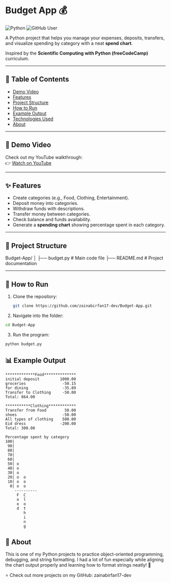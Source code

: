 # Budget App 💰

![Python](https://img.shields.io/badge/Python-3.x-blue?logo=python)
![GitHub User](https://img.shields.io/badge/GitHub-zainabirfan17--dev-black?logo=github)

A Python project that helps you manage your expenses, deposits, transfers, and visualize spending by category with a neat **spend chart**.  

Inspired by the **Scientific Computing with Python (freeCodeCamp)** curriculum.  

---

## 📑 Table of Contents
- [Demo Video](#-demo-video)
- [Features](#-features)
- [Project Structure](#-project-structure)
- [How to Run](#-how-to-run)
- [Example Output](#-example-output)
- [Technologies Used](#%EF%B8%8F-technologies-used)
- [About](#-about)

---

## 🎥 Demo Video
Check out my YouTube walkthrough:  
👉 [Watch on YouTube](https://youtu.be/n_lWeHNgZ94)

---

## ✨ Features
- Create categories (e.g., Food, Clothing, Entertainment).
- Deposit money into categories.
- Withdraw funds with descriptions.
- Transfer money between categories.
- Check balance and funds availability.
- Generate a **spending chart** showing percentage spent in each category.

---

## 📂 Project Structure

Budget-App/
│
├── budget.py # Main code file
├── README.md # Project documentation


---

## 🚀 How to Run
1. Clone the repository:
   ```bash
   git clone https://github.com/zainabirfan17-dev/Budget-App.git
   ```

2. Navigate into the folder:
```bash
cd Budget-App
```
3. Run the program:
```bash
python budget.py
```
## 📊 Example Output
```
*************Food**************
initial deposit         1000.00
groceries                -50.15
for dining               -35.89
Transfer to Clothing     -50.00
Total: 864.00

***********Clothing************
Transfer from Food        50.00
shoes                    -50.00
All types of clothing    500.00
Eid dress               -200.00
Total: 300.00

Percentage spent by category
100|          
 90|          
 80|          
 70|          
 60|          
 50| o        
 40| o        
 30| o        
 20| o  o     
 10| o  o     
  0| o  o     
    ----------
     F  C     
     o  l     
     o  o     
     d  t     
        h     
        i     
        n     
        g   
```  
## 📌 About

This is one of my Python projects to practice object-oriented programming, debugging, and string formatting.
I had a lot of fun especially while aligning the chart output properly and learning how to format strings neatly! 🎉


⭐ Check out more projects on my GitHub: zainabirfan17-dev
```